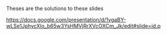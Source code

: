 Theses are the solutions to these slides

https://docs.google.com/presentation/d/1vgaBY-wLSe1JphycXlo_b65w3YsHMVjRrXVcOXCm_Jk/edit#slide=id.p
